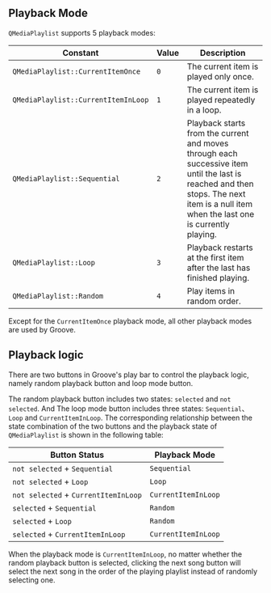 ## Playback Mode
`QMediaPlaylist` supports 5 playback modes:

| Constant                            | Value | Description                                                  |
| ----------------------------------- | ----- | ------------------------------------------------------------ |
| `QMediaPlaylist::CurrentItemOnce`   | `0`   | The current item is played only once.                        |
| `QMediaPlaylist::CurrentItemInLoop` | `1`   | The current item is played repeatedly in a loop.             |
| `QMediaPlaylist::Sequential`        | `2`   | Playback starts from the current and moves through each successive item until the last is reached and then stops. The next item is a null item when the last one is currently playing. |
| `QMediaPlaylist::Loop`              | `3`   | Playback restarts at the first item after the last has finished playing. |
| `QMediaPlaylist::Random`            | `4`   | Play items in random order.                                  |

Except for the `CurrentItemOnce` playback mode, all other playback modes are used by Groove.

## Playback logic
There are two buttons in Groove's play bar to control the playback logic, namely random playback button and loop mode button.

The random playback button includes two states: `selected` and `not selected`. And The loop mode button includes three states: `Sequential`、`Loop` and `CurrentItemInLoop`. The corresponding relationship between the state combination of the two buttons and the playback state of `QMediaPlaylist` is shown in the following table:

| Button Status                       | Playback Mode       |
| ----------------------------------- | ------------------- |
| `not selected` + `Sequential`        | `Sequential`        |
| `not selected` + `Loop`              | `Loop`              |
| `not selected` + `CurrentItemInLoop` | `CurrentItemInLoop` |
| `selected` + `Sequential`            | `Random`            |
| `selected` + `Loop`                  | `Random`            |
| `selected` + `CurrentItemInLoop`     | `CurrentItemInLoop` |

When the playback mode is `CurrentItemInLoop`, no matter whether the random playback button is selected, clicking the next song button will select the next song in the order of the playing playlist instead of randomly selecting one.
